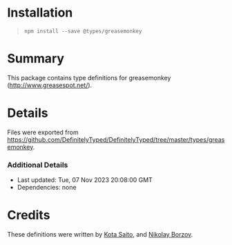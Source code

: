 # Installation
> `npm install --save @types/greasemonkey`

# Summary
This package contains type definitions for greasemonkey (http://www.greasespot.net/).

# Details
Files were exported from https://github.com/DefinitelyTyped/DefinitelyTyped/tree/master/types/greasemonkey.

### Additional Details
 * Last updated: Tue, 07 Nov 2023 20:08:00 GMT
 * Dependencies: none

# Credits
These definitions were written by [Kota Saito](https://github.com/kotas), and [Nikolay Borzov](https://github.com/nikolay-borzov).
